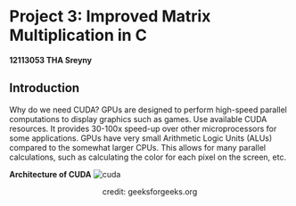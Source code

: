 # Project 3: Improved Matrix Multiplication in C
**12113053 THA Sreyny**
## Introduction
Why do we need CUDA?
GPUs are designed to perform high-speed parallel computations to display graphics such as games. Use available CUDA resources. It provides 30-100x speed-up over other microprocessors for some applications.
GPUs have very small Arithmetic Logic Units (ALUs) compared to the somewhat larger CPUs. This allows for many parallel calculations, such as calculating the color for each pixel on the screen, etc.

**Architecture of CUDA**
![cuda](https://github.com/sreyny1902/SUSTech-Courses/blob/main/CS205-C%2B%2B/project5/img/Cuda.jpg)
<p align="center">
credit: geeksforgeeks.org
</p>
